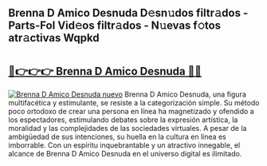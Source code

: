 ## Brenna D Amico Desnuda D𝚎sn𝚞dos filtr𝚊dos - Parts-Fol Vid𝚎os filtr𝚊dos - N𝚞evas f𝚘tos atr𝚊ctivas Wqpkd

# <h2><a href="http://mb9u0w.tromn.icu/?c=Brenna+D+Amico+Desnuda">🔗👉👉👉 Brenna D Amico Desnuda 🔗🔗</a></h2>

[![Brenna D Amico Desnuda nuevo](https://i.imgur.com/pEAQMta.gif)](http://mb9u0w.tromn.icu/?c=Brenna+D+Amico+Desnuda)
Brenna D Amico Desnuda, una figura multifacética y estimulante, se resiste a la categorización simple. Su método poco ortodoxo de crear una persona en línea ha magnetizado y ofendido a los espectadores, estimulando debates sobre la expresión artística, la moralidad y las complejidades de las sociedades virtuales. A pesar de la ambigüedad de sus intenciones, su huella en la cultura en línea es imborrable. Con un espíritu inquebrantable y un atractivo innegable, el alcance de Brenna D Amico Desnuda en el universo digital es ilimitado.
